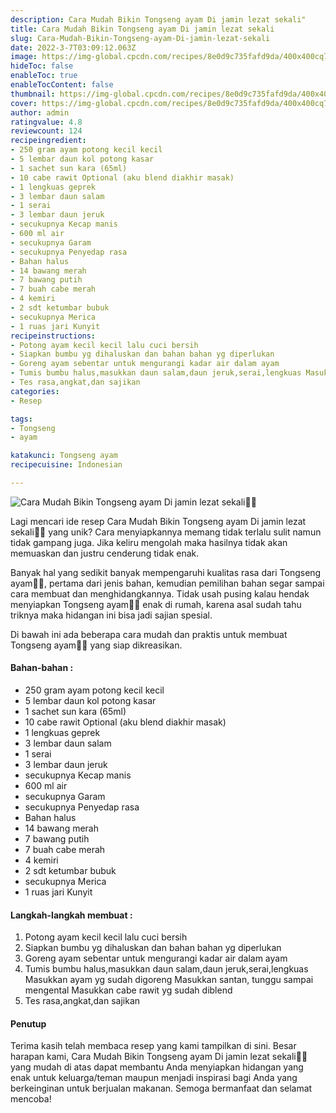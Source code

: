 ```yaml
---
description: Cara Mudah Bikin Tongseng ayam Di jamin lezat sekali"
title: Cara Mudah Bikin Tongseng ayam Di jamin lezat sekali
slug: Cara-Mudah-Bikin-Tongseng-ayam-Di-jamin-lezat-sekali
date: 2022-3-7T03:09:12.063Z
image: https://img-global.cpcdn.com/recipes/8e0d9c735fafd9da/400x400cq70/photo.jpg
hideToc: false
enableToc: true
enableTocContent: false
thumbnail: https://img-global.cpcdn.com/recipes/8e0d9c735fafd9da/400x400cq70/photo.jpg
cover: https://img-global.cpcdn.com/recipes/8e0d9c735fafd9da/400x400cq70/photo.jpg
author: admin
ratingvalue: 4.8
reviewcount: 124
recipeingredient:
- 250 gram ayam potong kecil kecil
- 5 lembar daun kol potong kasar
- 1 sachet sun kara (65ml)
- 10 cabe rawit Optional (aku blend diakhir masak)
- 1 lengkuas geprek
- 3 lembar daun salam
- 1 serai
- 3 lembar daun jeruk
- secukupnya Kecap manis
- 600 ml air
- secukupnya Garam
- secukupnya Penyedap rasa
- Bahan halus
- 14 bawang merah
- 7 bawang putih
- 7 buah cabe merah
- 4 kemiri
- 2 sdt ketumbar bubuk
- secukupnya Merica
- 1 ruas jari Kunyit
recipeinstructions:
- Potong ayam kecil kecil lalu cuci bersih
- Siapkan bumbu yg dihaluskan dan bahan bahan yg diperlukan
- Goreng ayam sebentar untuk mengurangi kadar air dalam ayam
- Tumis bumbu halus,masukkan daun salam,daun jeruk,serai,lengkuas Masukkan ayam yg sudah digoreng Masukkan santan, tunggu sampai mengental Masukkan cabe rawit yg sudah diblend
- Tes rasa,angkat,dan sajikan
categories:
- Resep

tags:
- Tongseng
- ayam

katakunci: Tongseng ayam
recipecuisine: Indonesian

---
```


![Cara Mudah Bikin Tongseng ayam Di jamin lezat sekali👩‍🍳](https://img-global.cpcdn.com/recipes/8e0d9c735fafd9da/400x400cq70/photo.jpg)

Lagi mencari ide resep Cara Mudah Bikin Tongseng ayam Di jamin lezat sekali👩‍🍳 yang unik? Cara menyiapkannya memang tidak terlalu sulit namun tidak gampang juga. Jika keliru mengolah maka hasilnya tidak akan memuaskan dan justru cenderung tidak enak.

Banyak hal yang sedikit banyak mempengaruhi kualitas rasa dari Tongseng ayam👩‍🍳, pertama dari jenis bahan, kemudian pemilihan bahan segar sampai cara membuat dan menghidangkannya. Tidak usah pusing kalau hendak menyiapkan Tongseng ayam👩‍🍳 enak di rumah, karena asal sudah tahu triknya maka hidangan ini bisa jadi sajian spesial.

Di bawah ini ada beberapa cara mudah dan praktis untuk membuat Tongseng ayam👩‍🍳 yang siap dikreasikan.

<!--inarticleads1-->

#### Bahan-bahan :

- 250 gram ayam potong kecil kecil
- 5 lembar daun kol potong kasar
- 1 sachet sun kara (65ml)
- 10 cabe rawit Optional (aku blend diakhir masak)
- 1 lengkuas geprek
- 3 lembar daun salam
- 1 serai
- 3 lembar daun jeruk
- secukupnya Kecap manis
- 600 ml air
- secukupnya Garam
- secukupnya Penyedap rasa
- Bahan halus
- 14 bawang merah
- 7 bawang putih
- 7 buah cabe merah
- 4 kemiri
- 2 sdt ketumbar bubuk
- secukupnya Merica
- 1 ruas jari Kunyit

<!--inarticleads2-->

#### Langkah-langkah membuat :

1. Potong ayam kecil kecil lalu cuci bersih
1. Siapkan bumbu yg dihaluskan dan bahan bahan yg diperlukan
1. Goreng ayam sebentar untuk mengurangi kadar air dalam ayam
1. Tumis bumbu halus,masukkan daun salam,daun jeruk,serai,lengkuas Masukkan ayam yg sudah digoreng Masukkan santan, tunggu sampai mengental Masukkan cabe rawit yg sudah diblend
1. Tes rasa,angkat,dan sajikan

#### Penutup

Terima kasih telah membaca resep yang kami tampilkan di sini. Besar harapan kami, Cara Mudah Bikin Tongseng ayam Di jamin lezat sekali👩‍🍳 yang mudah di atas dapat membantu Anda menyiapkan hidangan yang enak untuk keluarga/teman maupun menjadi inspirasi bagi Anda yang berkeinginan untuk berjualan makanan. Semoga bermanfaat dan selamat mencoba!